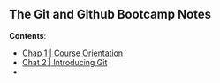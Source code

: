 ## The Git and Github Bootcamp Notes

**Contents**:

- [Chap 1 | Course Orientation](https://github.com/SuvadeepMukherjee/The-Git-and-Github-Bootcamp/tree/main/Chapter%3A1%20Course%20Orientation)
- [Chat 2 | Introducing Git](https://github.com/SuvadeepMukherjee/The-Git-and-Github-Bootcamp/tree/main/Chapter%202%20Introducing%20Git%20)
- 
